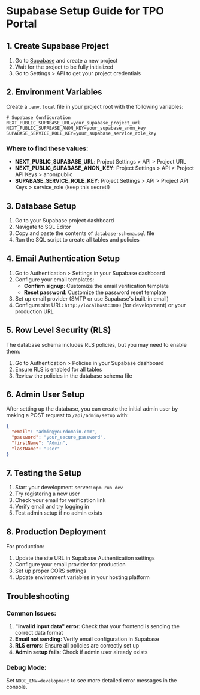 # Supabase Setup Guide for TPO Portal

## 1. Create Supabase Project

1. Go to [Supabase](https://supabase.com) and create a new project
2. Wait for the project to be fully initialized
3. Go to Settings > API to get your project credentials

## 2. Environment Variables

Create a `.env.local` file in your project root with the following variables:

```env
# Supabase Configuration
NEXT_PUBLIC_SUPABASE_URL=your_supabase_project_url
NEXT_PUBLIC_SUPABASE_ANON_KEY=your_supabase_anon_key
SUPABASE_SERVICE_ROLE_KEY=your_supabase_service_role_key
```

### Where to find these values:
- **NEXT_PUBLIC_SUPABASE_URL**: Project Settings > API > Project URL
- **NEXT_PUBLIC_SUPABASE_ANON_KEY**: Project Settings > API > Project API Keys > anon/public
- **SUPABASE_SERVICE_ROLE_KEY**: Project Settings > API > Project API Keys > service_role (keep this secret!)

## 3. Database Setup

1. Go to your Supabase project dashboard
2. Navigate to SQL Editor
3. Copy and paste the contents of `database-schema.sql` file
4. Run the SQL script to create all tables and policies

## 4. Email Authentication Setup

1. Go to Authentication > Settings in your Supabase dashboard
2. Configure your email templates:
   - **Confirm signup**: Customize the email verification template
   - **Reset password**: Customize the password reset template
3. Set up email provider (SMTP or use Supabase's built-in email)
4. Configure site URL: `http://localhost:3000` (for development) or your production URL

## 5. Row Level Security (RLS)

The database schema includes RLS policies, but you may need to enable them:

1. Go to Authentication > Policies in your Supabase dashboard
2. Ensure RLS is enabled for all tables
3. Review the policies in the database schema file

## 6. Admin User Setup

After setting up the database, you can create the initial admin user by making a POST request to `/api/admin/setup` with:

```json
{
  "email": "admin@yourdomain.com",
  "password": "your_secure_password",
  "firstName": "Admin",
  "lastName": "User"
}
```

## 7. Testing the Setup

1. Start your development server: `npm run dev`
2. Try registering a new user
3. Check your email for verification link
4. Verify email and try logging in
5. Test admin setup if no admin exists

## 8. Production Deployment

For production:
1. Update the site URL in Supabase Authentication settings
2. Configure your email provider for production
3. Set up proper CORS settings
4. Update environment variables in your hosting platform

## Troubleshooting

### Common Issues:

1. **"Invalid input data" error**: Check that your frontend is sending the correct data format
2. **Email not sending**: Verify email configuration in Supabase
3. **RLS errors**: Ensure all policies are correctly set up
4. **Admin setup fails**: Check if admin user already exists

### Debug Mode:
Set `NODE_ENV=development` to see more detailed error messages in the console.
